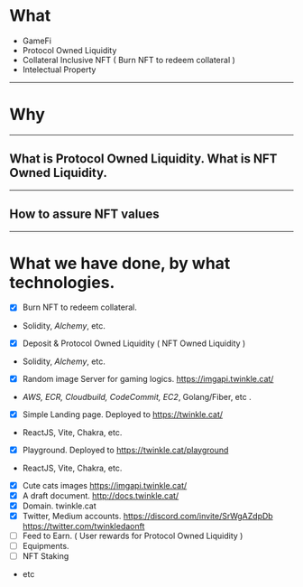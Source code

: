 
# What 

- GameFi 
- Protocol Owned Liquidity
- Collateral Inclusive NFT ( Burn NFT to redeem collateral )
- Intelectual Property

-------
# Why 


-------
## What is Protocol Owned Liquidity. What is NFT Owned Liquidity. 


-------
## How to assure NFT values 





-------

# What we have done, by what technologies. 

- [x] Burn NFT to redeem collateral. 
 - Solidity, *Alchemy*, etc. 
- [x] Deposit & Protocol Owned Liquidity ( NFT Owned Liquidity ) 
 - Solidity, *Alchemy*, etc. 
- [x] Random image Server for gaming logics. https://imgapi.twinkle.cat/ 
 - *AWS, ECR, Cloudbuild, CodeCommit, EC2*, Golang/Fiber, etc .
- [x] Simple Landing page. Deployed to https://twinkle.cat/ 
 - ReactJS, Vite, Chakra, etc. 
- [x] Playground. Deployed to https://twinkle.cat/playground 
 - ReactJS, Vite, Chakra, etc. 
- [x] Cute cats images https://imgapi.twinkle.cat/  
- [x] A draft document. http://docs.twinkle.cat/ 
- [x] Domain. twinkle.cat 
- [x] Twitter, Medium accounts. https://discord.com/invite/SrWgAZdpDb  https://twitter.com/twinkledaonft 
- [ ] Feed to Earn. ( User rewards for Protocol Owned Liquidity )
- [ ] Equipments. 
- [ ] NFT Staking 
- etc 

